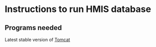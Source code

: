 # Instructions to run HMIS database 

## Programs needed ##
Latest stable version of [Tomcat](https://tomcat.apache.org/download-80.cgi)
